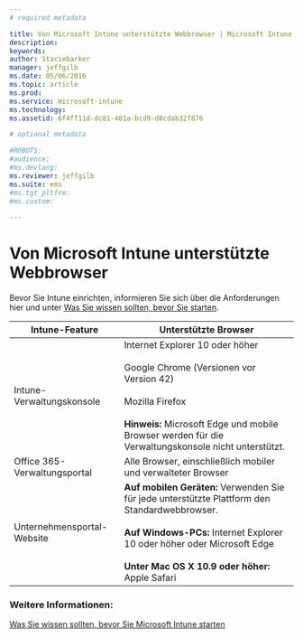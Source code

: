 ```yaml
---
# required metadata

title: Von Microsoft Intune unterstützte Webbrowser | Microsoft Intune
description:
keywords:
author: Staciebarker
manager: jeffgilb
ms.date: 05/06/2016
ms.topic: article
ms.prod:
ms.service: microsoft-intune
ms.technology:
ms.assetid: 6f4ff11d-dc81-481a-bcd9-d8cdab32f876

# optional metadata

#ROBOTS:
#audience:
#ms.devlang:
ms.reviewer: jeffgilb
ms.suite: ems
#ms.tgt_pltfrm:
#ms.custom:

---
```


# Von Microsoft Intune unterstützte Webbrowser

Bevor Sie Intune einrichten, informieren Sie sich über die Anforderungen hier und unter [Was Sie wissen sollten, bevor Sie starten](what-to-know-before-you-start-microsoft-intune.md).

|Intune-Feature |Unterstützte Browser|
|---------|---------|
|Intune-Verwaltungskonsole     |  Internet Explorer 10 oder höher<br /><br />Google Chrome (Versionen vor Version 42)<br /><br />Mozilla Firefox <br /><br />**Hinweis:** Microsoft Edge und mobile Browser werden für die Verwaltungskonsole nicht unterstützt.                      
|Office 365-Verwaltungsportal     |Alle Browser, einschließlich mobiler und verwalteter Browser  |
|Unternehmensportal-Website     |**Auf mobilen Geräten:** Verwenden Sie für jede unterstützte Plattform den Standardwebbrowser.   <br /><br />**Auf Windows-PCs:** Internet Explorer 10 oder höher oder Microsoft Edge<br /><br />**Unter Mac OS X 10.9 oder höher:** Apple Safari    |


### Weitere Informationen:
[Was Sie wissen sollten, bevor Sie Microsoft Intune starten](what-to-know-before-you-start-microsoft-intune.md)




<!--HONumber=Jun16_HO3-->


